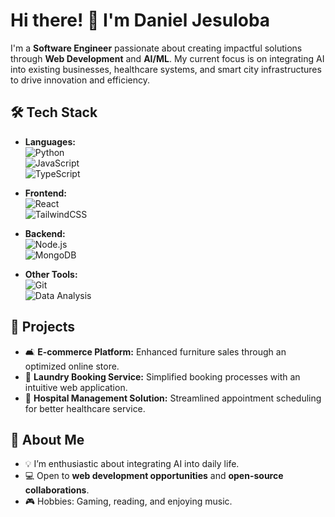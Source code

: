 # Hi there! 👋 I'm Daniel Jesuloba

I'm a **Software Engineer** passionate about creating impactful solutions through **Web Development** and **AI/ML**. My current focus is on integrating AI into existing businesses, healthcare systems, and smart city infrastructures to drive innovation and efficiency.

## 🛠️ Tech Stack
- **Languages:**  
  ![Python](https://media.giphy.com/media/KAq5w47R9rmTuvWOWa/giphy.gif)  
  ![JavaScript](https://media.giphy.com/media/ln7z2eWriiQAllfVcn/giphy.gif)  
  ![TypeScript](https://media.giphy.com/media/RkDZ0xL5q2TWwl0KHj/giphy.gif)  

- **Frontend:**  
  ![React](https://media.giphy.com/media/eNAsjO55tPbgaor7ma/giphy.gif)  
  ![TailwindCSS](https://media.giphy.com/media/gI2sQPLFf2hjsz0HEx/giphy.gif)  

- **Backend:**  
  ![Node.js](https://media.giphy.com/media/fsEaZldNC8A1PJ3mwp/giphy.gif)  
  ![MongoDB](https://media.giphy.com/media/vcMrAULz1F5RZuv4Vn/giphy.gif)  

- **Other Tools:**  
  ![Git](https://media.giphy.com/media/kH6CqYiquZawmU1HI6/giphy.gif)  
  ![Data Analysis](https://media.giphy.com/media/fwbZnTftCXVocKzfxR/giphy.gif)

## 🚀 Projects
- 🛋️ **E-commerce Platform:** Enhanced furniture sales through an optimized online store.
- 🧺 **Laundry Booking Service:** Simplified booking processes with an intuitive web application.
- 🏥 **Hospital Management Solution:** Streamlined appointment scheduling for better healthcare service.

## 🌱 About Me
- 💡 I’m enthusiastic about integrating AI into daily life.
- 💻 Open to **web development opportunities** and **open-source collaborations**.
- 🎮 Hobbies: Gaming, reading, and enjoying music.
